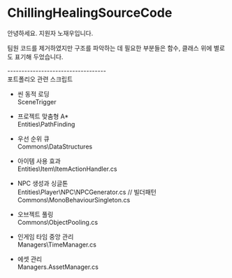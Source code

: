 # ChillingHealingSourceCode

안녕하세요. 지원자 노재우입니다.

팀원 코드를 제거하였지만 구조를 파악하는 데 필요한 부분들은 함수, 클래스 위에 별로도 표기해 두었습니다.

*-----------------------------------* <br/>
포트폴리오 관련 스크립트  <br/>

- 씬 동적 로딩  <br/>
SceneTrigger <br/>

- 프로젝트 맞춤형 A* <br/>
Entities\PathFinding <br/>

- 우선 순위 큐 <br/>
Commons\DataStructures <br/>

- 아이템 사용 효과 <br/>
Entities\Item\ItemActionHandler.cs <br/>

- NPC 생성과 싱글톤 <br/>
Entities\Player\NPC\NPCGenerator.cs // 빌더패턴 <br/>
Commons\MonoBehaviourSingleton.cs <br/>

- 오브젝트 풀링 <br/>
Commons\ObjectPooling.cs <br/>

- 인게임 타임 중앙 관리 <br/>
Managers\TimeManager.cs <br/>

- 에셋 관리 <br/>
Managers.AssetManager.cs <br/>
